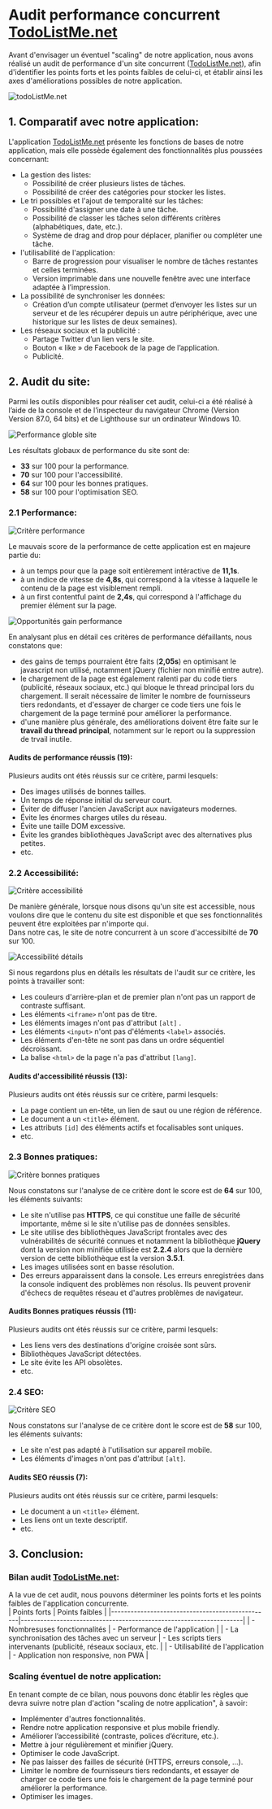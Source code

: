 # Audit performance concurrent [TodoListMe.net](http://todolistme.net/)  
Avant d'envisager un éventuel "scaling" de notre application, nous avons réalisé un audit de performance d'un site concurrent ([TodoListMe.net](http://todolistme.net/)), 
afin d'identifier les points forts et les points faibles de celui-ci, et établir ainsi les axes d'améliorations possibles de notre application.  

![todoListMe.net](images-docs/appli-todolistme.png)  

## 1. Comparatif avec notre application:  
L'application [TodoListMe.net](http://todolistme.net/) présente les fonctions de bases de notre application, mais elle possède également des fonctionnalités plus poussées concernant:  
* La gestion des listes:  
    * Possibilité de créer plusieurs listes de tâches.
    * Possibilité de créer des catégories pour stocker les listes.
* Le tri possibles et l'ajout de temporalité sur les tâches:  
    * Possibilité d'assigner une date à une tâche.  
    * Possibilité de classer les tâches selon différents critères (alphabétiques, date, etc.).  
    * Système de drag and drop pour déplacer, planifier ou compléter une tâche.  
* l'utilisabilité de l'application:  
    * Barre de progression pour visualiser le nombre de tâches restantes et celles terminées.  
    * Version imprimable dans une nouvelle fenêtre avec une interface adaptée à l’impression.  
* La possibilité de synchroniser les données:  
    * Création d’un compte utilisateur (permet d’envoyer les listes sur un serveur et de les récupérer depuis un autre périphérique, avec une historique sur les listes de deux semaines).  
* Les réseaux sociaux et la publicité :  
    * Partage Twitter d’un lien vers le site.  
    * Bouton « like » de Facebook de la page de l’application.  
    * Publicité.  
## 2. Audit du site:  
Parmi les outils disponibles pour réaliser cet audit, celui-ci a été réalisé à l’aide de la console et de l’inspecteur du navigateur Chrome (Version Version 87.0, 64 bits) et de Lighthouse sur un ordinateur Windows 10.  

![Performance globle site](images-docs/performance-globale-site.png)  

Les résultats globaux de performance du site sont de:  
* **33** sur 100 pour la performance.  
* **70** sur 100 pour l'accessibilité.  
* **64** sur 100 pour les bonnes pratiques.  
* **58** sur 100 pour l'optimisation SEO.  

### 2.1 Performance:  
![Critère performance](images-docs/performance-metrics.png)  

Le mauvais score de la performance de cette application est en majeure partie du:  
* à un temps pour que la page soit entièrement intéractive de **11,1s**.
* à un indice de vitesse de **4,8s**, qui correspond à la vitesse à laquelle le contenu de la page est visiblement rempli.  
* à un first contentful paint de **2,4s**, qui correspond à l'affichage du premier élément sur la page.  

![Opportunités gain performance](images-docs/performance-opportunities.png)  

En analysant plus en détail ces critères de performance défaillants, nous constatons que:  
* des gains de temps pourraient être faits (**2,05s**) en optimisant le javascript non utilisé, notamment jQuery (fichier non minifié entre autre).  
* le chargement de la page est également ralenti par du code tiers (publicité, réseaux sociaux, etc.) qui bloque le thread principal lors du chargement. Il serait nécessaire de
limiter le nombre de fournisseurs tiers redondants, et d'essayer de charger ce code tiers une fois le chargement de la page terminé pour améliorer la performance.  
* d'une manière plus générale, des améliorations doivent être faite sur le **travail du thread principal**, notamment sur le report ou la suppression de trvail inutile.  
#### Audits de performance réussis (19):  
Plusieurs audits ont étés réussis sur ce critère, parmi lesquels:  
* Des images utilisés de bonnes tailles.
* Un temps de réponse initial du serveur court.
* Éviter de diffuser l'ancien JavaScript aux navigateurs modernes.  
* Évite les énormes charges utiles du réseau.  
* Évite une taille DOM excessive.  
* Évite les grandes bibliothèques JavaScript avec des alternatives plus petites.
* etc.
### 2.2 Accessibilité:  
![Critère accessibilité](images-docs/accessibility.png)  

De manière générale, lorsque nous disons qu'un site est accessible, nous voulons dire que le contenu du site est disponible et que ses fonctionnalités peuvent être exploitées par n'importe qui.  
Dans notre cas, le site de notre concurrent à un score d'accessibilté de **70** sur 100.  


![Accessibilité détails](images-docs/accessibility-details.png)  

Si nous regardons plus en détails les résultats de l'audit sur ce critère, les points à travailler sont:  
* Les couleurs d'arrière-plan et de premier plan n'ont pas un rapport de contraste suffisant.  
* Les éléments `<iframe>` n'ont pas de titre.  
* Les éléments images n'ont pas d'attribut `[alt]` .  
* Les éléments `<input>` n'ont pas d'éléments `<label>` associés.  
* Les éléments d'en-tête ne sont pas dans un ordre séquentiel décroissant.  
* La balise `<html>` de la page n'a pas d'attribut `[lang]`.  
#### Audits d'accessibilité réussis (13):  
Plusieurs audits ont étés réussis sur ce critère, parmi lesquels:  
* La page contient un en-tête, un lien de saut ou une région de référence.  
* Le document a un `<title>` élément.  
* Les attributs `[id]` des éléments actifs et focalisables sont uniques.  
* etc.
### 2.3 Bonnes pratiques:  
![Critère bonnes pratiques](images-docs/bonnes-pratiques.png)  

Nous constatons sur l'analyse de ce critère dont le score est de **64** sur 100, les éléments suivants:  
* Le site n'utilise pas **HTTPS**, ce qui constitue une faille de sécurité importante, même si le site n'utilise pas de données sensibles.  
* Le site utilise des bibliothèques JavaScript frontales avec des vulnérabilités de sécurité connues et notamment la bibliothèque **jQuery** dont la version non minifiée utilisée est **2.2.4** alors que la dernière version de cette bibliothèque est la version **3.5.1**.  
* Les images utilisées sont en basse résolution.  
* Des erreurs apparaissent dans la console. Les erreurs enregistrées dans la console indiquent des problèmes non résolus. Ils peuvent provenir d'échecs de requêtes réseau et d'autres problèmes de navigateur.  
#### Audits Bonnes pratiques réussis (11):  
Plusieurs audits ont étés réussis sur ce critère, parmi lesquels:  
* Les liens vers des destinations d'origine croisée sont sûrs.  
* Bibliothèques JavaScript détectées.  
* Le site évite les API obsolètes.  
* etc.
### 2.4 SEO:  
![Critère SEO](images-docs/seo.png)  

Nous constatons sur l'analyse de ce critère dont le score est de **58** sur 100, les éléments suivants:  
* Le site n'est pas adapté à l'utilisation sur appareil mobile.  
* Les éléments d'images n'ont pas d'attribut `[alt]`.
#### Audits SEO réussis (7):  
Plusieurs audits ont étés réussis sur ce critère, parmi lesquels:  
* Le document a un `<title>` élément.  
* Les liens ont un texte descriptif.  
* etc.  
  
## 3. Conclusion:  
### Bilan audit [TodoListMe.net](http://todolistme.net/):
A la vue de cet audit, nous pouvons déterminer les points forts et les points faibles de l'application concurrente.  
|         Points forts                            |         Points faibles                                             |
|-------------------------------------------------|--------------------------------------------------------------------|
| - Nombresuses fonctionnalités                   | - Performance de l'application                                     |
| - La synchronisation des tâches avec un serveur | - Les scripts tiers intervenants (publicité, réseaux sociaux, etc. |
| - Utilisabilité de l'application                | - Application non responsive, non PWA                              |
### Scaling éventuel de notre application:  
En tenant compte de ce bilan, nous pouvons donc établir les règles que devra suivre notre plan d'action "scaling de notre application", à savoir:  
* Implémenter d'autres fonctionnalités.  
* Rendre notre application responsive et plus mobile friendly.  
* Améliorer l’accessibilité (contraste, polices d’écriture, etc.).  
* Mettre à jour régulièrement et minifier jQuery.  
* Optimiser le code JavaScript.  
* Ne pas laisser des failles de sécurité (HTTPS, erreurs console, …).  
* Limiter le nombre de fournisseurs tiers redondants, et essayer de charger ce code tiers une fois le chargement de la page terminé pour améliorer la performance.  
* Optimiser les images.  
